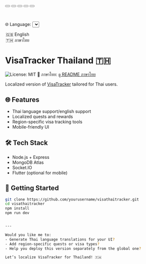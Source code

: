 <h1 id="welcome"></h1>

<div class="button-group">
  <button id="loginBtn"></button>
  <button id="logoutBtn"></button>
  <button id="profileBtn"></button>
  <button id="questsBtn"></button>
  <button id="rewardsBtn"></button>
</div>

<br /><br />
<label for="lang">🌐 Language:</label>
<select id="lang" onchange="switchLang(this.value)">
  <option value="en">🇬🇧 English</option>
  <option value="th">🇹🇭 ภาษาไทย</option>
</select>

<script type="module" src="main.js"></script>

# VisaTracker Thailand 🇹🇭
![License: MIT](https://img.shields.io/badge/License-MIT-yellow.svg)
  📘 ภาษาไทย: [ดู README ภาษาไทย](README.th.md)

Localized version of [VisaTracker](https://github.com/yourusername/visatracker) tailored for Thai users.

## 🌐 Features

- Thai language support/english support
- Localized quests and rewards
- Region-specific visa tracking tools
- Mobile-friendly UI

## 🛠 Tech Stack

- Node.js + Express
- MongoDB Atlas
- Socket.IO
- Flutter (optional for mobile)

## 🚀 Getting Started

```bash
git clone https://github.com/yourusername/visathaitracker.git
cd visathaitracker
npm install
npm run dev


---

Would you like me to:
- Generate Thai language translations for your UI?
- Add region-specific quests or visa types?
- Help you deploy this version separately from the global one?

Let’s localize VisaTracker for Thailand! 🇹🇭
